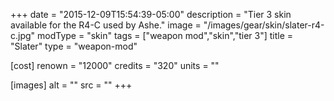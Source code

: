 +++
date = "2015-12-09T15:54:39-05:00"
description = "Tier 3 skin available for the R4-C used by Ashe."
image = "/images/gear/skin/slater-r4-c.jpg"
modType = "skin"
tags = ["weapon mod","skin","tier 3"]
title = "Slater"
type = "weapon-mod"

[cost]
  renown = "12000"
  credits = "320"
  units = ""

[images]
  alt = ""
  src = ""
+++
